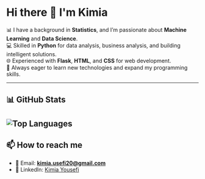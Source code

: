 # Hi there 👋 I'm Kimia  

📊 I have a background in **Statistics**, and I’m passionate about **Machine Learning** and **Data Science**.  
💻 Skilled in **Python** for data analysis, business analysis, and building intelligent solutions.  
🌐 Experienced with **Flask**, **HTML**, and **CSS** for web development.  
🚀 Always eager to learn new technologies and expand my programming skills.  

---

## 📊 GitHub Stats
![Top Languages](https://github-readme-stats.vercel.app/api/top-langs/?username=kimia-yousefi&layout=compact&theme=tokyonight)
---

## 📫 How to reach me
- 📧 Email: **kimia.usefi20@gmail.com**  
- 🔗 LinkedIn: [Kimia Yousefi](https://linkedin.com/in/kimia-yousefi-793275196) 
